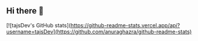 ## Hi there 👋

<!--
**tajsDev/tajsDev** is a ✨ _special_ ✨ repository because its `README.md` (this file) appears on your GitHub profile.

Here are some ideas to get you started:

- 🔭 I’m currently working on ...
- 🌱 I’m currently learning ...
- 👯 I’m looking to collaborate on ...
- 🤔 I’m looking for help with ...
- 💬 Ask me about ...
- 📫 How to reach me: ...
- 😄 Pronouns: ...
- ⚡ Fun fact: ...
-->
[![tajsDev's GitHub stats](https://github-readme-stats.vercel.app/api?username=tajsDev](https://github.com/anuraghazra/github-readme-stats)
